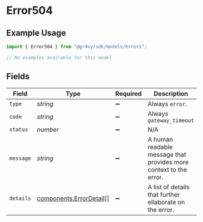 # Error504

## Example Usage

```typescript
import { Error504 } from "@gr4vy/sdk/models/errors";

// No examples available for this model
```

## Fields

| Field                                                              | Type                                                               | Required                                                           | Description                                                        | Example                                                            |
| ------------------------------------------------------------------ | ------------------------------------------------------------------ | ------------------------------------------------------------------ | ------------------------------------------------------------------ | ------------------------------------------------------------------ |
| `type`                                                             | *string*                                                           | :heavy_minus_sign:                                                 | Always `error`.                                                    | error                                                              |
| `code`                                                             | *string*                                                           | :heavy_minus_sign:                                                 | Always `gateway_timeout`                                           | gateway_timeout                                                    |
| `status`                                                           | *number*                                                           | :heavy_minus_sign:                                                 | N/A                                                                |                                                                    |
| `message`                                                          | *string*                                                           | :heavy_minus_sign:                                                 | A human readable message that provides more context to the error.  | Request could not be processed                                     |
| `details`                                                          | [components.ErrorDetail](../../models/components/errordetail.md)[] | :heavy_minus_sign:                                                 | A list of details that further ellaborate on the error.            |                                                                    |